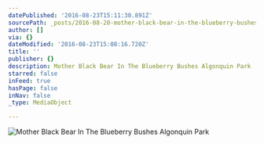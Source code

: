 ```yaml
---
datePublished: '2016-08-23T15:11:30.891Z'
sourcePath: _posts/2016-08-20-mother-black-bear-in-the-blueberry-bushes-algonquin-park.md
author: []
via: {}
dateModified: '2016-08-23T15:08:16.720Z'
title: ''
publisher: {}
description: Mother Black Bear In The Blueberry Bushes Algonquin Park
starred: false
inFeed: true
hasPage: false
inNav: false
_type: MediaObject

---
```

![Mother Black Bear In The Blueberry Bushes Algonquin Park](https://the-grid-user-content.s3-us-west-2.amazonaws.com/5fe8f9bc-5fa9-40ec-8a08-feab99b2857a.jpg)